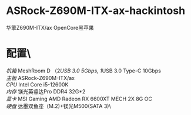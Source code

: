 # ASRock-Z690M-ITX-ax-hackintosh
华擎Z690M-ITX/ax OpenCore黑苹果

# 配置\
*机箱* MeshRoom D （2*USB 3.0 5Gbps, 1*USB 3.0 Type-C 10Gbps\
*主板* ASRock-Z690M-ITX/ax\
*CPU* Intel Core i5-12600K\
*内存* 镁光英睿达Pro DDR4 32G*2\
*显卡* MSI Gaming AMD Radeon RX 6600XT MECH 2X 8G OC\
*硬盘* 达墨双鱼座（M.2)+镁光M500(SATA 3)\
